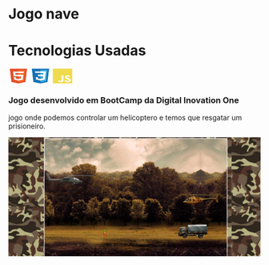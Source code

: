 # Jogo nave
<h1>Tecnologias Usadas</h1>
<div display="inline-block">
 <img align="center" alt="HTML" height="30" width="40" src="https://raw.githubusercontent.com/devicons/devicon/master/icons/html5/html5-original.svg">
 <img align="center" alt="CSS" height="30" width="40" src="https://raw.githubusercontent.com/devicons/devicon/master/icons/css3/css3-original.svg">
 <img align="center" alt="Js" height="30" width="40" src="https://raw.githubusercontent.com/devicons/devicon/master/icons/javascript/javascript-plain.svg">
</div> 
 <h3>Jogo desenvolvido em BootCamp da Digital Inovation One </h3> 
 
 jogo onde podemos controlar um helicoptero e temos que resgatar um prisioneiro.
 
 ![paraogit](paraogit.jpg)
 
